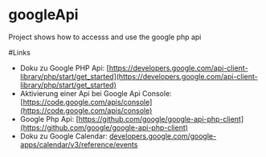 # googleApi
Project shows how to accesss and use the google php api

#Links
- Doku zu Google PHP Api: [https://developers.google.com/api-client-library/php/start/get_started](https://developers.google.com/api-client-library/php/start/get_started)
- Aktivierung einer Api bei Google Api Console: [https://code.google.com/apis/console](https://code.google.com/apis/console)
- Google Php Api: [https://github.com/google/google-api-php-client](https://github.com/google/google-api-php-client)
- Doku zu Google Calendar: [developers.google.com/google-apps/calendar/v3/reference/events](https://developers.google.com/google-apps/calendar/v3/reference/events)


 

